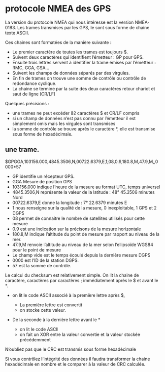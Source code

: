 # protocole NMEA des GPS 
La version du protocole NMEA qui nous intéresse est la version NMEA-0183. Les trames transmises par les GPS, le sont sous forme de chaine texte ASCII. 

Ces chaines sont formatées de la manière suivante :
- Le premier caractère de toutes les trames est toujours $.
- Suivent deux caractères qui identifient l’émetteur : GP pour GPS.
- Ensuite trois lettres servent à identifier la trame émises par l’émetteur : RMC, GGA, GSA…
- Suivent les champs de données séparés par des virgules.
- En fin de trames on trouve une somme de contrôle ou contrôle de redondance cyclique.
- La chaine se termine par la suite des deux caractères retour chariot et saut de ligne (CR/LF)

Quelques précisions :  
- une trames ne peut excéder 82 caractères $ et CR/LF compris
- si un champ de données n’est pas connu par l’émetteur il est simplement omis mais les virgules sont transmises
- la somme de contrôle se trouve après le caractère *, elle est transmise sous forme de hexadécimale.

## une trame.

$GPGGA,103156.000,4845.3506,N,00722.6379,E,1,08,0.9,180.8,M,47.9,M,,0000*57
- GP identifie un récepteur GPS.
- GGA Mesure de position GPS
- 103156.000 indique l’heure de la mesure au format UTC, temps universel
- 4845.3506,N représente la valeur de la latitude : 48° 45.3506 minutes Nord
- 00722.6379,E donne la longitude : 7° 22.6379 minutes E
- 1 nous renseigne sur la qualité de la mesure, 0 inexploitable, 1 GPS et 2 DGPS
- 08 permet de connaitre le nombre de satellites utilisés pour cette mesure
- 0.9 est une indication sur la précisons de la mesure horizontale
- 180.8,M indique l’altitude du point de mesure par rapport au niveau de la mer.
- 47.9,M renvoie l’altitude au niveau de la mer selon l’ellipsoïde WGS84 pour le point de mesure
- Le champ vide est le temps écoulé depuis la dernière mesure DGPS
- 0000 est l’ID de la station DGPS.
- 57 est la somme de contrôle.

Le calcul du checksum est relativement simple. On lit la chaine de caractère, caractères par caractères ; immédiatement après le $ et avant le *.

- on lit le code ASCII associé à la première lettre après $,
  - La première lettre est convertit
  - on stocke cette valeur.

- De la seconde à la dernière lettre avant le *
  - on lit le code ASCII
  - on fait un XOR entre la valeur convertie et la valeur stockée précédemment
  
N’oubliez pas que le CRC est transmis sous forme hexadécimale

Si vous contrôlez l’intégrité des données il faudra transformer la chaine hexadécimale en nombre et le comparer à la valeur de CRC calculée.
